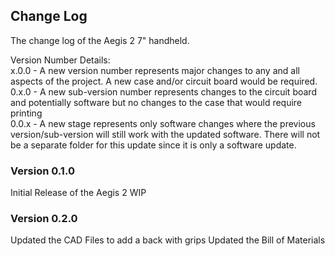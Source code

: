 ## Change Log

The change log of the Aegis 2 7" handheld.

Version Number Details:<br/>
x.0.0 - A new version number represents major changes to any and all aspects of the project. A new case and/or circuit board would be required.<br/>
0.x.0 - A new sub-version number represents changes to the circuit board and potentially software but no changes to the case that would require printing<br/>
0.0.x - A new stage represents only software changes where the previous version/sub-version will still work with the updated software. There will not be a separate folder for this update since it is only a software update.<br/>

### Version 0.1.0

Initial Release of the Aegis 2 WIP

### Version 0.2.0

Updated the CAD Files to add a back with grips
Updated the Bill of Materials
